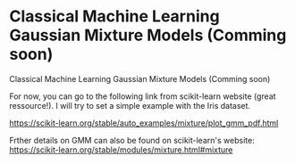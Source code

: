 # Classical Machine Learning Gaussian Mixture Models (Comming soon)
Classical Machine Learning Gaussian Mixture Models (Comming soon)

For now, you can go to the following link from scikit-learn website (great ressource!). I will try to set a simple example with the Iris dataset.

https://scikit-learn.org/stable/auto_examples/mixture/plot_gmm_pdf.html

Frther details on GMM can also be found on scikit-learn's website:
https://scikit-learn.org/stable/modules/mixture.html#mixture
